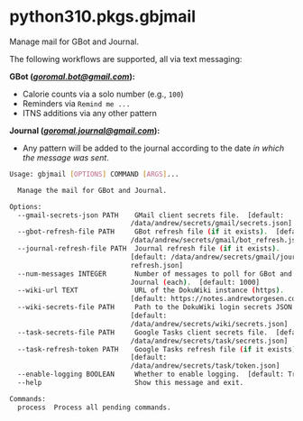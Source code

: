 # python310.pkgs.gbjmail

Manage mail for GBot and Journal.

The following workflows are supported, all via text messaging:

**GBot (*goromal.bot@gmail.com*):**

- Calorie counts via a solo number (e.g., `100`)
- Reminders via `Remind me ...`
- ITNS additions via any other pattern

**Journal (*goromal.journal@gmail.com*):**

- Any pattern will be added to the journal according to the date *in which the message was sent*.

```bash
Usage: gbjmail [OPTIONS] COMMAND [ARGS]...

  Manage the mail for GBot and Journal.

Options:
  --gmail-secrets-json PATH    GMail client secrets file.  [default:
                              /data/andrew/secrets/gmail/secrets.json]
  --gbot-refresh-file PATH     GBot refresh file (if it exists).  [default:
                              /data/andrew/secrets/gmail/bot_refresh.json]
  --journal-refresh-file PATH  Journal refresh file (if it exists).
                              [default: /data/andrew/secrets/gmail/journal_
                              refresh.json]
  --num-messages INTEGER       Number of messages to poll for GBot and
                              Journal (each).  [default: 1000]
  --wiki-url TEXT              URL of the DokuWiki instance (https).
                              [default: https://notes.andrewtorgesen.com]
  --wiki-secrets-file PATH     Path to the DokuWiki login secrets JSON file.
                              [default:
                              /data/andrew/secrets/wiki/secrets.json]
  --task-secrets-file PATH     Google Tasks client secrets file.  [default:
                              /data/andrew/secrets/task/secrets.json]
  --task-refresh-token PATH    Google Tasks refresh file (if it exists).
                              [default:
                              /data/andrew/secrets/task/token.json]
  --enable-logging BOOLEAN     Whether to enable logging.  [default: True]
  --help                       Show this message and exit.

Commands:
  process  Process all pending commands.
```

